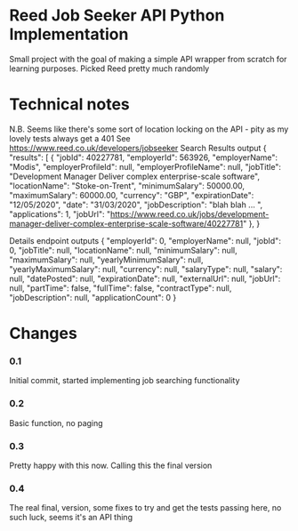 # Reed Job Seeker API Python Implementation
Small project with the goal of making a simple API wrapper from scratch for learning purposes. 
Picked Reed pretty much randomly

# Technical notes 
N.B. Seems like there's some sort of location locking on the API - pity as my lovely tests always get a 401
See https://www.reed.co.uk/developers/jobseeker 
Search Results output
{
    "results": [
        {
            "jobId": 40227781,
            "employerId": 563926,
            "employerName": "Modis",
            "employerProfileId": null,
            "employerProfileName": null,
            "jobTitle": "Development Manager  Deliver complex enterprise-scale software",
            "locationName": "Stoke-on-Trent",
            "minimumSalary": 50000.00,
            "maximumSalary": 60000.00,
            "currency": "GBP",
            "expirationDate": "12/05/2020",
            "date": "31/03/2020",
            "jobDescription": "blah blah ... ",
            "applications": 1,
            "jobUrl": "https://www.reed.co.uk/jobs/development-manager-deliver-complex-enterprise-scale-software/40227781"
        },
}

Details endpoint outputs
{
    "employerId": 0,
    "employerName": null,
    "jobId": 0,
    "jobTitle": null,
    "locationName": null,
    "minimumSalary": null,
    "maximumSalary": null,
    "yearlyMinimumSalary": null,
    "yearlyMaximumSalary": null,
    "currency": null,
    "salaryType": null,
    "salary": null,
    "datePosted": null,
    "expirationDate": null,
    "externalUrl": null,
    "jobUrl": null,
    "partTime": false,
    "fullTime": false,
    "contractType": null,
    "jobDescription": null,
    "applicationCount": 0
}
# Changes
### 0.1 
Initial commit, started implementing job searching functionality 

### 0.2
Basic function, no paging 

### 0.3 
Pretty happy with this now. Calling this the final version

### 0.4 
The real final, version, some fixes to try and get the tests passing here, no such luck, seems it's an API thing